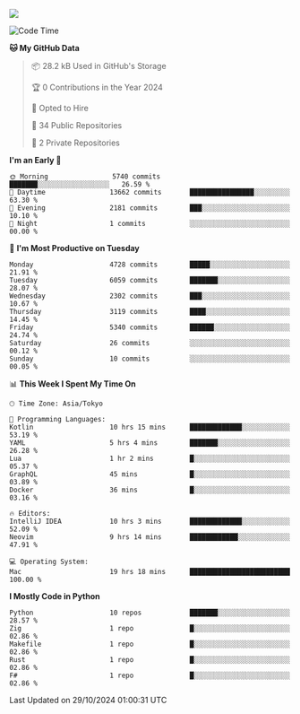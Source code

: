 ![](https://komarev.com/ghpvc/?username=kitagawa-hr)

<!--START_SECTION:waka-->
![Code Time](http://img.shields.io/badge/Code%20Time-1%2C153%20hrs%2011%20mins-blue)

**🐱 My GitHub Data** 

> 📦 28.2 kB Used in GitHub's Storage 
 > 
> 🏆 0 Contributions in the Year 2024
 > 
> 💼 Opted to Hire
 > 
> 📜 34 Public Repositories 
 > 
> 🔑 2 Private Repositories 
 > 
**I'm an Early 🐤** 

```text
🌞 Morning                5740 commits        ███████░░░░░░░░░░░░░░░░░░   26.59 % 
🌆 Daytime                13662 commits       ████████████████░░░░░░░░░   63.30 % 
🌃 Evening                2181 commits        ███░░░░░░░░░░░░░░░░░░░░░░   10.10 % 
🌙 Night                  1 commits           ░░░░░░░░░░░░░░░░░░░░░░░░░   00.00 % 
```
📅 **I'm Most Productive on Tuesday** 

```text
Monday                   4728 commits        █████░░░░░░░░░░░░░░░░░░░░   21.91 % 
Tuesday                  6059 commits        ███████░░░░░░░░░░░░░░░░░░   28.07 % 
Wednesday                2302 commits        ███░░░░░░░░░░░░░░░░░░░░░░   10.67 % 
Thursday                 3119 commits        ████░░░░░░░░░░░░░░░░░░░░░   14.45 % 
Friday                   5340 commits        ██████░░░░░░░░░░░░░░░░░░░   24.74 % 
Saturday                 26 commits          ░░░░░░░░░░░░░░░░░░░░░░░░░   00.12 % 
Sunday                   10 commits          ░░░░░░░░░░░░░░░░░░░░░░░░░   00.05 % 
```


📊 **This Week I Spent My Time On** 

```text
🕑︎ Time Zone: Asia/Tokyo

💬 Programming Languages: 
Kotlin                   10 hrs 15 mins      █████████████░░░░░░░░░░░░   53.19 % 
YAML                     5 hrs 4 mins        ███████░░░░░░░░░░░░░░░░░░   26.28 % 
Lua                      1 hr 2 mins         █░░░░░░░░░░░░░░░░░░░░░░░░   05.37 % 
GraphQL                  45 mins             █░░░░░░░░░░░░░░░░░░░░░░░░   03.89 % 
Docker                   36 mins             █░░░░░░░░░░░░░░░░░░░░░░░░   03.16 % 

🔥 Editors: 
IntelliJ IDEA            10 hrs 3 mins       █████████████░░░░░░░░░░░░   52.09 % 
Neovim                   9 hrs 14 mins       ████████████░░░░░░░░░░░░░   47.91 % 

💻 Operating System: 
Mac                      19 hrs 18 mins      █████████████████████████   100.00 % 
```

**I Mostly Code in Python** 

```text
Python                   10 repos            ███████░░░░░░░░░░░░░░░░░░   28.57 % 
Zig                      1 repo              █░░░░░░░░░░░░░░░░░░░░░░░░   02.86 % 
Makefile                 1 repo              █░░░░░░░░░░░░░░░░░░░░░░░░   02.86 % 
Rust                     1 repo              █░░░░░░░░░░░░░░░░░░░░░░░░   02.86 % 
F#                       1 repo              █░░░░░░░░░░░░░░░░░░░░░░░░   02.86 % 
```




 Last Updated on 29/10/2024 01:00:31 UTC
<!--END_SECTION:waka-->

